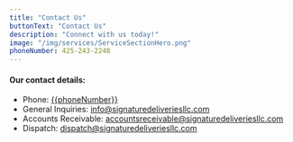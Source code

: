 ```yaml
---
title: "Contact Us"
buttonText: "Contact Us"
description: "Connect with us today!"
image: "/img/services/ServiceSectionHero.png"
phoneNumber: 425-243-2248
---
```

#### Our contact details:
- Phone: [{{phoneNumber}}](tel:{{phoneNumber}})
- General Inquiries: [info@signaturedeliveriesllc.com](mailto:info@signaturedeliveriesllc.com)
- Accounts Receivable: [accountsreceivable@signaturedeliveriesllc.com](mailto:info@signaturedeliveriesllc.com)
- Dispatch: [dispatch@signaturedeliveriesllc.com](mailto:info@signaturedeliveriesllc.com)